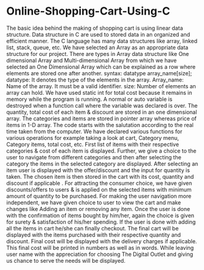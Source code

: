 # Online-Shopping-Cart-Using-C
The basic idea behind the making of shopping cart is using linear data structure. Data structure in C are used to stored data in an organized and efficient manner. The C language has many data structures like array, linked list, stack, queue, etc. We have selected an Array as an appropriate data structure for our project. There are types in Array data structure like One dimensional Array and Multi-dimensional Array from which we have selected an One Dimensional Array which can be explained as a row where elements are stored one after another. syntax: datatype array_name[size]; datatype: It denotes the type of the elements in the array. Array_name: Name of the array. It must be a valid identifier. size: Number of elements an array can hold. We have used static int for total cost because it remains in memory while the program is running. A normal or auto variable is destroyed when a function call where the variable was declared is over. The quantity, total cost of each item & discount are stored in an one dimensional array. The categories and items are stored in pointer array whereas price of items in 1-D array. The code starts with the salutation according to the real time taken from the computer. We have declared various functions for various operations for example taking a look at cart, Category menu, Category items, total cost, etc.  First list of items with their respective categories & cost of each item is displayed. Further, we give a choice to the user to navigate from different categories and then after selecting the category the items in the selected category are displayed. After selecting an item user is displayed with the offer/discount and the input for quantity is taken. The chosen item is then stored in the cart with its cost, quantity and discount if applicable . For attracting the consumer choice, we have given discounts/offers to users & is applied on the selected items with minimum amount of quantity to be purchased. For making the user navigation more independent, we have given choice to user to view the cart and make changes like Adding an item or removing any item. Once the user is done with the confirmation of items bought by him/her, again the choice is given for surety & satisfaction of his/her spending. If the user is done with adding all the items in cart he/she can finally checkout. The final cart will be displayed with the items purchased with their respective quantity and discount. Final cost will be displayed with the delivery charges if applicable. This final cost will be printed in numbers as well as in words. While leaving user name with the appreciation for choosing The Digital Outlet and giving us chance to serve the needs will be displayed.
